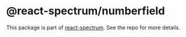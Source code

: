 # @react-spectrum/numberfield

This package is part of [react-spectrum](https://github.com/watheia/rsp-kit). See the repo for more details.
